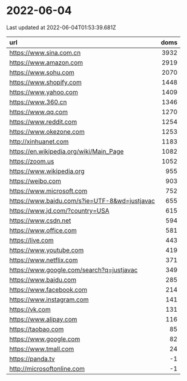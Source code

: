 # 2022-06-04

<!-- BEGIN -->
Last updated at 2022-06-04T01:53:39.681Z

url | doms
:- | -:
https://www.sina.com.cn | 3932
https://www.amazon.com | 2919
https://www.sohu.com | 2070
https://www.shopify.com | 1448
https://www.yahoo.com | 1409
https://www.360.cn | 1346
https://www.qq.com | 1270
https://www.reddit.com | 1254
https://www.okezone.com | 1253
http://xinhuanet.com | 1183
https://en.wikipedia.org/wiki/Main_Page | 1082
https://zoom.us | 1052
https://www.wikipedia.org | 955
https://weibo.com | 903
https://www.microsoft.com | 752
https://www.baidu.com/s?ie=UTF-8&wd=justjavac | 655
https://www.jd.com/?country=USA | 615
https://www.csdn.net | 594
https://www.office.com | 581
https://live.com | 443
https://www.youtube.com | 419
https://www.netflix.com | 371
https://www.google.com/search?q=justjavac | 349
https://www.baidu.com | 285
https://www.facebook.com | 214
https://www.instagram.com | 141
https://vk.com | 131
https://www.alipay.com | 116
https://taobao.com | 85
https://www.google.com | 82
https://www.tmall.com | 24
https://panda.tv | -1
http://microsoftonline.com | -1
<!-- END -->
